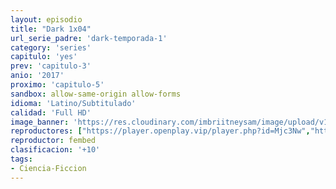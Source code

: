 ```yaml
---
layout: episodio
title: "Dark 1x04"
url_serie_padre: 'dark-temporada-1'
category: 'series'
capitulo: 'yes'
prev: 'capitulo-3'
anio: '2017'
proximo: 'capitulo-5'
sandbox: allow-same-origin allow-forms
idioma: 'Latino/Subtitulado'
calidad: 'Full HD'
image_banner: 'https://res.cloudinary.com/imbriitneysam/image/upload/v1547164649/dark-banner-min.jpg'
reproductores: ["https://player.openplay.vip/player.php?id=Mjc3Nw","https://api.cuevana3.io/rr/gd.php?h=ek5lbm9xYWNrS0xJMVp5b21KREk0dFBLbjVkaHhkRGdrOG1jbnBpUnhhS1ZtWHQ1ZDlpaXVNblplWHVvbEplcnpwZC9xbnUxcDlmSDJKV2NkOHFucEp1U3FadVkyUT09"]
reproductor: fembed
clasificacion: '+10'
tags:
- Ciencia-Ficcion
---
```












